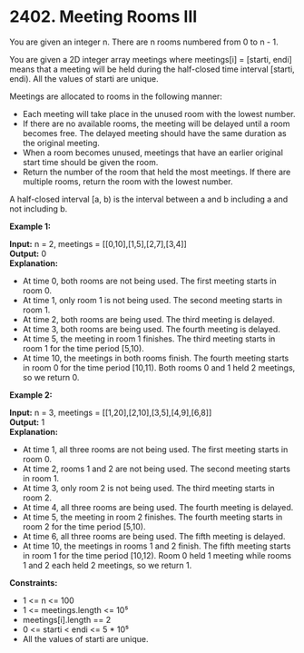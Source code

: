 # 2402. Meeting Rooms III

You are given an integer n. There are n rooms numbered from 0 to n - 1.

You are given a 2D integer array meetings where meetings[i] = [starti, endi] means that a meeting will be held during the half-closed time interval [starti, endi). All the values of starti are unique.

Meetings are allocated to rooms in the following manner:

* Each meeting will take place in the unused room with the lowest number.
* If there are no available rooms, the meeting will be delayed until a room becomes free. The delayed meeting should have the same duration as the original meeting.
* When a room becomes unused, meetings that have an earlier original start time should be given the room.
* Return the number of the room that held the most meetings. If there are multiple rooms, return the room with the lowest number.

A half-closed interval [a, b) is the interval between a and b including a and not including b.


**Example 1:**

**Input:** n = 2, meetings = [[0,10],[1,5],[2,7],[3,4]]<br>
**Output:** 0<br>
**Explanation:**
- At time 0, both rooms are not being used. The first meeting starts in room 0.
- At time 1, only room 1 is not being used. The second meeting starts in room 1.
- At time 2, both rooms are being used. The third meeting is delayed.
- At time 3, both rooms are being used. The fourth meeting is delayed.
- At time 5, the meeting in room 1 finishes. The third meeting starts in room 1 for the time period [5,10).
- At time 10, the meetings in both rooms finish. The fourth meeting starts in room 0 for the time period [10,11).
Both rooms 0 and 1 held 2 meetings, so we return 0. 

**Example 2:**

**Input:** n = 3, meetings = [[1,20],[2,10],[3,5],[4,9],[6,8]] <br>
**Output:** 1<br>
**Explanation:**
- At time 1, all three rooms are not being used. The first meeting starts in room 0.
- At time 2, rooms 1 and 2 are not being used. The second meeting starts in room 1.
- At time 3, only room 2 is not being used. The third meeting starts in room 2.
- At time 4, all three rooms are being used. The fourth meeting is delayed.
- At time 5, the meeting in room 2 finishes. The fourth meeting starts in room 2 for the time period [5,10).
- At time 6, all three rooms are being used. The fifth meeting is delayed.
- At time 10, the meetings in rooms 1 and 2 finish. The fifth meeting starts in room 1 for the time period [10,12).
Room 0 held 1 meeting while rooms 1 and 2 each held 2 meetings, so we return 1. 
 

**Constraints:**

* 1 <= n <= 100
* 1 <= meetings.length <= 10⁵
* meetings[i].length == 2
* 0 <= starti < endi <= 5 * 10⁵
* All the values of starti are unique.

 

